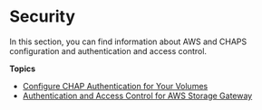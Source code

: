 # Security<a name="security"></a>

In this section, you can find information about AWS and CHAPS configuration and authentication and access control\.

**Topics**
+ [Configure CHAP Authentication for Your Volumes](GettingStartedConfigureChap.md)
+ [Authentication and Access Control for AWS Storage Gateway](UsingIAMWithStorageGateway.md)